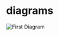 # diagrams

![First Diagram](https://www.plantuml.com/plantuml/proxy?cache=no&src=https://raw.github.com/pcoliveirax/diagrams/master/test.puml)

